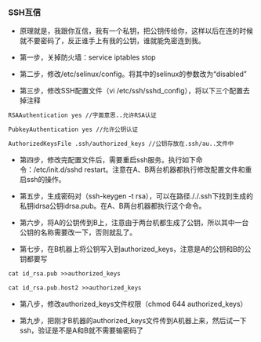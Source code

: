 ### SSH互信
- 原理就是，我跟你互信，我有一个私钥，把公钥传给你，这样以后在连的时候就不要密码了，反正谁手上有我的公钥，谁就能免密连到我。

- 第一步，关掉防火墙：service iptables stop

- 第二步，修改/etc/selinux/config。将其中的selinux的参数改为“disabled”

- 第三步，修改SSH配置文件（vi /etc/ssh/sshd_config），将以下三个配置去掉注释
``` txt
RSAAuthentication yes //字面意思..允许RSA认证

PubkeyAuthentication yes //允许公钥认证

AuthorizedKeysFile .ssh/authorized_keys //公钥存放在.ssh/au..文件中
```

- 第四步，修改完配置文件后，需要重启ssh服务。执行如下命令：/etc/init.d/sshd restart。注意在A、B两台机器都执行修改配置文件和重启ssh的操作。

- 第五步，生成密码对（ssh-keygen -t rsa），可以在路径././.ssh下找到生成的私钥idrsa公钥idrsa.pub。在A、B两台机器都执行这个命令。

- 第六步，将A的公钥传到B上，注意由于两台机都生成了公钥，所以其中一台公钥的名称需要改一下，否则就乱了。

- 第七步，在B机器上将公钥写入到authorized_keys，注意是A的公钥和B的公钥都要写
``` txt
cat id_rsa.pub >>authorized_keys

cat id_rsa.pub.host2 >>authorized_keys
```

- 第八步，修改authorized_keys文件权限（chmod 644 authorized_keys）

- 第九步，把刚才B机器的authorized_keys文件传到A机器上来，然后试一下ssh，验证是不是A和B就不需要输密码了
